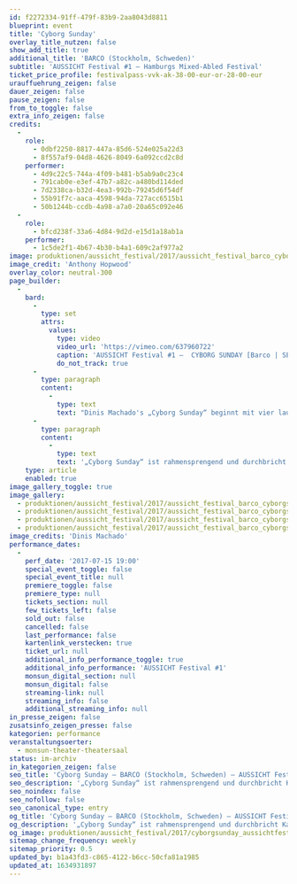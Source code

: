 ```yaml
---
id: f2272334-91ff-479f-83b9-2aa8043d8811
blueprint: event
title: 'Cyborg Sunday'
overlay_title_nutzen: false
show_add_title: true
additional_title: 'BARCO (Stockholm, Schweden)'
subtitle: 'AUSSICHT Festival #1 – Hamburgs Mixed-Abled Festival'
ticket_price_profile: festivalpass-vvk-ak-38-00-eur-or-28-00-eur
urauffuehrung_zeigen: false
dauer_zeigen: false
pause_zeigen: false
from_to_toggle: false
extra_info_zeigen: false
credits:
  -
    role:
      - 0dbf2250-8817-447a-85d6-524e025a22d3
      - 8f557af9-04d8-4626-8049-6a092ccd2c8d
    performer:
      - 4d9c22c5-744a-4f09-b481-b5ab9a0c23c4
      - 791cab0e-e3ef-47b7-a82c-a480bd114ded
      - 7d2338ca-b32d-4ea3-992b-79245d6f54df
      - 55b91f7c-aaca-4598-94da-727acc6515b1
      - 50b1244b-ccdb-4a98-a7a0-20a65c092e46
  -
    role:
      - bfcd238f-33a6-4d84-9d2d-e15d1a18ab1a
    performer:
      - 1c5de2f1-4b67-4b30-b4a1-609c2af977a2
image: produktionen/aussicht_festival/2017/aussicht_festival_barco_cyborgsunday_01_anthony_hopwood.jpg
image_credit: 'Anthony Hopwood'
overlay_color: neutral-300
page_builder:
  -
    bard:
      -
        type: set
        attrs:
          values:
            type: video
            video_url: 'https://vimeo.com/637960722'
            caption: 'AUSSICHT Festival #1 –  CYBORG SUNDAY [Barco | SE, Stockholm]'
            do_not_track: true
      -
        type: paragraph
        content:
          -
            type: text
            text: "Dinis Machado's „Cyborg Sunday“ beginnt mit vier lautdenkenden Personen, die sich über eine noch nicht geschehene Geschichte austauschen. Diese Geschichte beschäftigt sich mit dem Verhältnis von Mensch und Harmonie. Ausdrucksstark wird die Handlung mit dem Körper erzählt. Fehlende Erinnerungen lassen die Bewegungen der PerformerIn stetig fragmentarischer und isolierter werden; Geschichte und PerformerIn verlieren sich. Dennoch kommt es nie zum Chaos. Im Laufe des Geschehens nähern sich die PerformerIn an - eine dichte und intime Welt wird erschaffen.\_"
      -
        type: paragraph
        content:
          -
            type: text
            text: '„Cyborg Sunday“ ist rahmensprengend und durchbricht Kausalzusammenhänge. Diese Tanz-& Theaterperformance funktioniert als verführerisches Labyrinth, welche eine dichte und nicht-greifbare Welt präsentiert.'
    type: article
    enabled: true
image_gallery_toggle: true
image_gallery:
  - produktionen/aussicht_festival/2017/aussicht_festival_barco_cyborgsunday_02_dinis_machado.jpg
  - produktionen/aussicht_festival/2017/aussicht_festival_barco_cyborgsunday_03_dinis_machado.jpg
  - produktionen/aussicht_festival/2017/aussicht_festival_barco_cyborgsunday_04_dinis_machado.jpg
  - produktionen/aussicht_festival/2017/aussicht_festival_barco_cyborgsunday_05_dinis_machado.jpg
image_credits: 'Dinis Machado'
performance_dates:
  -
    perf_date: '2017-07-15 19:00'
    special_event_toggle: false
    special_event_title: null
    premiere_toggle: false
    premiere_type: null
    tickets_section: null
    few_tickets_left: false
    sold_out: false
    cancelled: false
    last_performance: false
    kartenlink_verstecken: true
    ticket_url: null
    additional_info_performance_toggle: true
    additional_info_performance: 'AUSSICHT Festival #1'
    monsun_digital_section: null
    monsun_digital: false
    streaming-link: null
    streaming_info: false
    additional_streaming_info: null
in_presse_zeigen: false
zusatsinfo_zeigen_presse: false
kategorien: performance
veranstaltungsoerter:
  - monsun-theater-theatersaal
status: im-archiv
in_kategorien_zeigen: false
seo_title: 'Cyborg Sunday – BARCO (Stockholm, Schweden) – AUSSICHT Festival #1'
seo_description: '„Cyborg Sunday“ ist rahmensprengend und durchbricht Kausalzusammenhänge, ein verführerisches Labyrinth, welche eine dichte und nicht-greifbare Welt präsentiert.'
seo_noindex: false
seo_nofollow: false
seo_canonical_type: entry
og_title: 'Cyborg Sunday – BARCO (Stockholm, Schweden) – AUSSICHT Festival #1'
og_description: '„Cyborg Sunday“ ist rahmensprengend und durchbricht Kausalzusammenhänge, ein verführerisches Labyrinth, welche eine dichte und nicht-greifbare Welt präsentiert.'
og_image: produktionen/aussicht_festival/2017/cyborgsunday_aussichtfestival_social_media_image-1630527081.jpg
sitemap_change_frequency: weekly
sitemap_priority: 0.5
updated_by: b1a43fd3-c865-4122-b6cc-50cfa81a1985
updated_at: 1634931897
---
```

